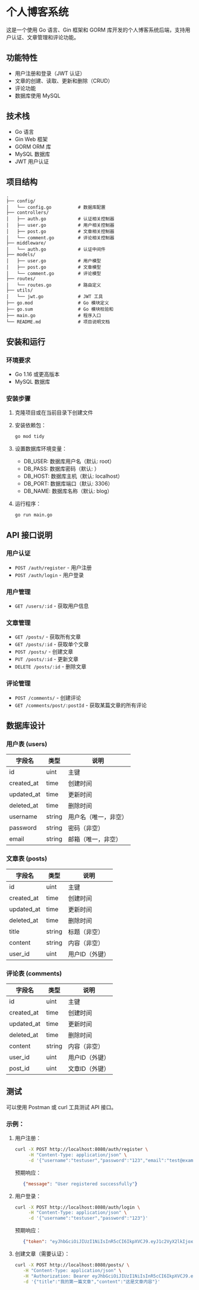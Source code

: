 # 个人博客系统

这是一个使用 Go 语言、Gin 框架和 GORM 库开发的个人博客系统后端，支持用户认证、文章管理和评论功能。

## 功能特性

- 用户注册和登录（JWT 认证）
- 文章的创建、读取、更新和删除（CRUD）
- 评论功能
- 数据库使用 MySQL

## 技术栈

- Go 语言
- Gin Web 框架
- GORM ORM 库
- MySQL 数据库
- JWT 用户认证

## 项目结构

```
.
├── config/
│   └── config.go          # 数据库配置
├── controllers/
│   ├── auth.go            # 认证相关控制器
│   ├── user.go            # 用户相关控制器
│   ├── post.go            # 文章相关控制器
│   └── comment.go         # 评论相关控制器
├── middleware/
│   └── auth.go            # 认证中间件
├── models/
│   ├── user.go            # 用户模型
│   ├── post.go            # 文章模型
│   └── comment.go         # 评论模型
├── routes/
│   └── routes.go          # 路由定义
├── utils/
│   └── jwt.go             # JWT 工具
├── go.mod                 # Go 模块定义
├── go.sum                 # Go 模块校验和
├── main.go                # 程序入口
└── README.md              # 项目说明文档
```

## 安装和运行

### 环境要求

- Go 1.16 或更高版本
- MySQL 数据库

### 安装步骤

1. 克隆项目或在当前目录下创建文件

2. 安装依赖包：
   ```bash
   go mod tidy
   ```

3. 设置数据库环境变量：
   - DB_USER: 数据库用户名（默认: root）
   - DB_PASS: 数据库密码（默认: ）
   - DB_HOST: 数据库主机（默认: localhost）
   - DB_PORT: 数据库端口（默认: 3306）
   - DB_NAME: 数据库名称（默认: blog）

4. 运行程序：
   ```bash
   go run main.go
   ```

## API 接口说明

### 用户认证
- `POST /auth/register` - 用户注册
- `POST /auth/login` - 用户登录

### 用户管理
- `GET /users/:id` - 获取用户信息

### 文章管理
- `GET /posts/` - 获取所有文章
- `GET /posts/:id` - 获取单个文章
- `POST /posts/` - 创建文章
- `PUT /posts/:id` - 更新文章
- `DELETE /posts/:id` - 删除文章

### 评论管理
- `POST /comments/` - 创建评论
- `GET /comments/post/:postId` - 获取某篇文章的所有评论

## 数据库设计

### 用户表 (users)
| 字段名 | 类型 | 说明 |
|--------|------|------|
| id | uint | 主键 |
| created_at | time | 创建时间 |
| updated_at | time | 更新时间 |
| deleted_at | time | 删除时间 |
| username | string | 用户名（唯一，非空） |
| password | string | 密码（非空） |
| email | string | 邮箱（唯一，非空） |

### 文章表 (posts)
| 字段名 | 类型 | 说明 |
|--------|------|------|
| id | uint | 主键 |
| created_at | time | 创建时间 |
| updated_at | time | 更新时间 |
| deleted_at | time | 删除时间 |
| title | string | 标题（非空） |
| content | string | 内容（非空） |
| user_id | uint | 用户ID（外键） |

### 评论表 (comments)
| 字段名 | 类型 | 说明 |
|--------|------|------|
| id | uint | 主键 |
| created_at | time | 创建时间 |
| updated_at | time | 更新时间 |
| deleted_at | time | 删除时间 |
| content | string | 内容（非空） |
| user_id | uint | 用户ID（外键） |
| post_id | uint | 文章ID（外键） |

## 测试

可以使用 Postman 或 curl 工具测试 API 接口。

### 示例：

1. 用户注册：
   ```bash
   curl -X POST http://localhost:8080/auth/register \
        -H "Content-Type: application/json" \
        -d '{"username":"testuser","password":"123","email":"test@example.com"}'
   ```
   预期响应：
   ```json
      {"message": "User registered successfully"}
   ```

2. 用户登录：
   ```bash
   curl -X POST http://localhost:8080/auth/login \
        -H "Content-Type: application/json" \
        -d '{"username":"testuser","password":"123"}'
   ```
   预期响应：
   ```json
      {"token": "eyJhbGciOiJIUzI1NiIsInR5cCI6IkpXVCJ9.eyJ1c2VyX2lkIjoxLCJ1c2VybmFtZSI6InRlc3R1c2VyIiwiZXhwIjoxNzU1MjM3NDU5fQ.hpudA5pxRiCq2zDIzqFwvvnRv3DtfFouYANxJj74gk0"}
   ```

3. 创建文章（需要认证）：
   ```bash
   curl -X POST http://localhost:8080/posts/ \
      -H "Content-Type: application/json" \
      -H "Authorization: Bearer eyJhbGciOiJIUzI1NiIsInR5cCI6IkpXVCJ9.eyJ1c2VyX2lkIjoxLCJ1c2VybmFtZSI6InRlc3R1c2VyIiwiZXhwIjoxNzU1MjM3NDU5fQ.hpudA5pxRiCq2zDIzqFwvvnRv3DtfFouYANxJj74gk0" \
      -d '{"title":"我的第一篇文章","content":"这是文章内容"}'
   ```
